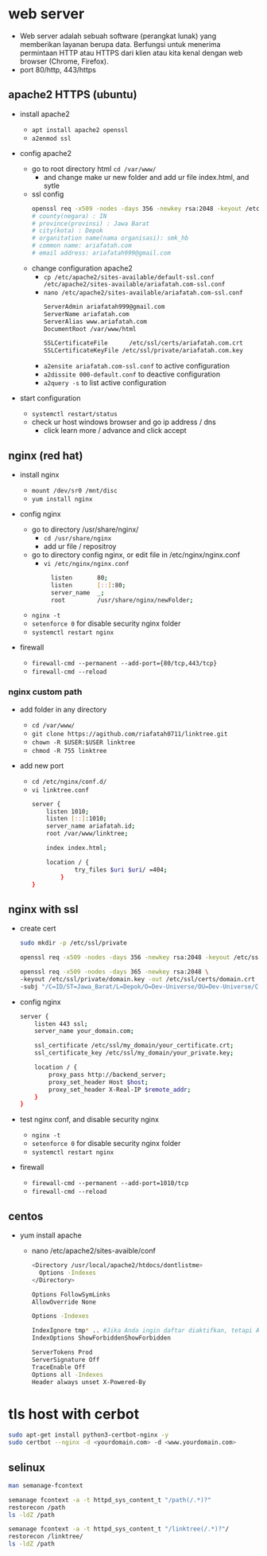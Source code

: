 # web server
- Web server adalah sebuah software (perangkat lunak) yang memberikan layanan berupa data. Berfungsi untuk menerima permintaan HTTP atau HTTPS dari klien atau kita kenal dengan web browser (Chrome, Firefox).
- port 80/http, 443/https

## apache2 HTTPS (ubuntu)
- install apache2
  - ```apt install apache2 openssl```
  - ```a2enmod ssl```

- config apache2
  - go to root directory html ```cd /var/www/```
    - and change make ur new folder and add ur file index.html, and sytle
  - ssl config
    ```bash
    openssl req -x509 -nodes -days 356 -newkey rsa:2048 -keyout /etc/ssl/private/ariafatah.com.key -out /etc/ssl/certs/ariafatah.com.crt
    # county(negara) : IN
    # province(provinsi) : Jawa Barat
    # city(kota) : Depok
    # organitation name(nama organisasi): smk_hb
    # common name: ariafatah.com
    # email address: ariafatah999@gmail.com
    ```
  - change configuration apache2
    - ```cp /etc/apache2/sites-available/default-ssl.conf /etc/apache2/sites-available/ariafatah.com-ssl.conf```
    - ```nano /etc/apache2/sites-available/ariafatah.com-ssl.conf```
      ```bash
      ServerAdmin ariafatah999@gmail.com
      ServerName ariafatah.com
      ServerAlias www.ariafatah.com
      DocumentRoot /var/www/html

      SSLCertificateFile      /etc/ssl/certs/ariafatah.com.crt
      SSLCertificateKeyFile /etc/ssl/private/ariafatah.com.key
      ```
    - ```a2ensite ariafatah.com-ssl.conf``` to active configuration
    - ```a2dissite 000-default.conf``` to deactive configuration
    - ```a2query -s``` to list active configuration

- start configuration
  - ```systemctl restart/status```
  - check ur host windows browser and go ip address / dns
    - click learn more / advance and click accept

## nginx (red hat)
- install nginx
  - ```mount /dev/sr0 /mnt/disc```
  - ```yum install nginx```

- config nginx
  - go to directory /usr/share/nginx/
    - ```cd /usr/share/nginx```
    - add ur file / repositroy
  - go to directory config nginx, or edit file in /etc/nginx/nginx.conf
    - ```vi /etc/nginx/nginx.conf```
      ```bash
        listen       80;
        listen       [::]:80;
        server_name  _;
        root         /usr/share/nginx/newFolder;
      ```
  - ```nginx -t```
  - ```setenforce 0``` for disable security nginx folder
  - ```systemctl restart nginx```

- firewall
  - ```firewall-cmd --permanent --add-port={80/tcp,443/tcp}```
  - ```firewall-cmd --reload```

### nginx custom path
- add folder in any directory
  - ```cd /var/www/```
  - ```git clone https://agithub.com/riafatah0711/linktree.git```
  - ```chown -R $USER:$USER linktree```
  - ```chmod -R 755 linktree```

- add new port
  - ```cd /etc/nginx/conf.d/```
  - ```vi linktree.conf```
    ```bash
    server {
        listen 1010;
        listen [::]:1010;
        server_name ariafatah.id;
        root /var/www/linktree;

        index index.html;

        location / {
                try_files $uri $uri/ =404;
            }
    }
    ```

## nginx with ssl
- create cert
  ```bash
  sudo mkdir -p /etc/ssl/private

  openssl req -x509 -nodes -days 356 -newkey rsa:2048 -keyout /etc/ssl/private/domain.key -out /etc/ssl/certs/domain.crt

  openssl req -x509 -nodes -days 365 -newkey rsa:2048 \
  -keyout /etc/ssl/private/domain.key -out /etc/ssl/certs/domain.crt \
  -subj "/C=ID/ST=Jawa_Barat/L=Depok/O=Dev-Universe/OU=Dev-Universe/CN=ariafatah.id"
  ```
- config nginx
  ```bash
  server {
      listen 443 ssl;
      server_name your_domain.com;

      ssl_certificate /etc/ssl/my_domain/your_certificate.crt;
      ssl_certificate_key /etc/ssl/my_domain/your_private.key;

      location / {
          proxy_pass http://backend_server;
          proxy_set_header Host $host;
          proxy_set_header X-Real-IP $remote_addr;
      }
  } 
  ```

- test nginx conf, and disable security nginx
  - ```nginx -t```
  - ```setenforce 0``` for disable security nginx folder
  - ```systemctl restart nginx```

- firewall
  - ```firewall-cmd --permanent --add-port=1010/tcp```
  - ```firewall-cmd --reload```

## centos
- yum install apache
  - nano /etc/apache2/sites-avaible/conf
    ```bash
    <Directory /usr/local/apache2/htdocs/dontlistme>
      Options -Indexes
    </Directory>

    Options FollowSymLinks
    AllowOverride None

    Options -Indexes

    IndexIgnore tmp* .. #Jika Anda ingin daftar diaktifkan, tetapi Anda ingin menghilangkan file tertentu,
    IndexOptions ShowForbiddenShowForbidden
    ```

    ```bash
    ServerTokens Prod
    ServerSignature Off
    TraceEnable Off
    Options all -Indexes
    Header always unset X-Powered-By
    ```

# tls host with cerbot
```bash
sudo apt-get install python3-certbot-nginx -y
sudo certbot --nginx -d <yourdomain.com> -d <www.yourdomain.com>
```

## selinux
```bash
man semanage-fcontext

semanage fcontext -a -t httpd_sys_content_t "/path(/.*)?"
restorecon /path
ls -ldZ /path

semanage fcontext -a -t httpd_sys_content_t "/linktree(/.*)?"/
restorecon /linktree/
ls -ldZ /path
```